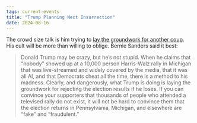 ```yaml
---
tags: current-events
title: "Trump Planning Next Insurrection"
date: 2024-08-16
---
```


The crowd size talk is him trying to [lay the groundwork for another coup](https://www.thenation.com/article/politics/trump-sinister-clown-next-insurrection/). His cult will be more than willing to oblige. Bernie Sanders said it best: 

> Donald Trump may be crazy, but he’s not stupid. When he claims that “nobody” showed up at a 10,000 person Harris-Walz rally in Michigan that was live-streamed and widely covered by the media, that it was all AI, and that Democrats cheat all the time, there is a method to his madness. Clearly, and dangerously, what Trump is doing is laying the groundwork for rejecting the election results if he loses. If you can convince your supporters that thousands of people who attended a televised rally do not exist, it will not be hard to convince them that the election returns in Pennsylvania, Michigan, and elsewhere are “fake” and “fraudulent.”
